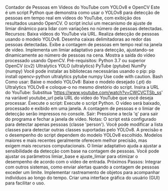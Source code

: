Contador de Pessoas em Vídeos do YouTube com YOLOv8 e OpenCV
Este é um script Python que demonstra como usar o YOLOv8 para detecção de pessoas em tempo real em vídeos do YouTube, com exibição dos resultados usando OpenCV. O script inclui um mecanismo de ajuste de limiar dinâmico para lidar com variações no número de pessoas detectadas.
Recursos:
Baixa vídeos do YouTube via URL.
Realiza detecção de pessoas usando o modelo YOLOv8.
Desenha caixas delimitadoras ao redor das pessoas detectadas.
Exibe a contagem de pessoas em tempo real na janela de vídeo.
Implementa um limiar adaptativo para detecção, ajustando-se dinamicamente ao número de pessoas na cena.
Mostra a saída do vídeo processado usando OpenCV.
Pré-requisitos:
Python 3.7 ou superior
OpenCV (cv2)
Ultralytics YOLO (ultralytics)
PyTube (pytube)
NumPy (numpy)
Você pode instalar as bibliotecas necessárias usando o pip:
pip install opencv-python ultralytics pytube numpy
Use code with caution.
Bash
Como usar:
Baixe o modelo YOLOv8:
Baixe o modelo desejado (.pt) do Ultralytics YOLOv8 e coloque-o no mesmo diretório do script.
Insira a URL do YouTube:
Substitua 'https://www.youtube.com/watch?v=CWCVCTSb_ss' na variável youtube_url pela URL do vídeo do YouTube que você deseja processar.
Execute o script:
Execute o script Python.
O vídeo será baixado, processado e exibido em uma janela.
A contagem de pessoas e o limiar de detecção serão impressos no console.
Sair:
Pressione a tecla 'q' para sair do programa e fechar a janela de vídeo.
Notas:
O script está configurado para detectar apenas pessoas (classe 'person'). Você pode modificar a lista classes para detectar outras classes suportadas pelo YOLOv8.
A precisão e o desempenho do script dependem do modelo YOLOv8 escolhido. Modelos maiores e mais recentes geralmente oferecem melhor precisão, mas exigem mais recursos computacionais.
O limiar adaptativo ajuda a ajustar a sensibilidade da detecção com base na contagem de pessoas. Você pode ajustar os parâmetros limiar_base e ajuste_limiar para otimizar o desempenho de acordo com o vídeo de entrada.
Próximos Passos:
Integrar com outros sistemas, como enviar alertas quando a contagem de pessoas exceder um limite.
Implementar rastreamento de objetos para acompanhar indivíduos ao longo do tempo.
Criar uma interface gráfica do usuário (GUI) para facilitar o uso.

